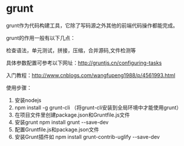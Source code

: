 # grunt

  grunt作为代码构建工具，它除了写码源之外其他的前端代码操作都能完成。
  
  grunt的作用一般有以下几点：
  
  检查语法，单元测试，拼接，压缩，合并源码,文件检测等

  具体参数配置可参考以下网址：http://gruntjs.cn/configuring-tasks
  
  入门教程：http://www.cnblogs.com/wangfupeng1988/p/4561993.html
  
  使用步骤：
  
  1. 安装nodejs
  2. npm install -g grunt-cli （将grunt-cli安装到全局环境中才能使用grunt）
  3. 在项目文件里创建package.json和Gruntfile.js文件
  4. 安装grunt  npm install grunt --save-dev
  5. 配置Gruntfile.js和package.json文件
  6. 安装Grunt插件如 npm install grunt-contrib-uglify --save-dev
  
  
  
